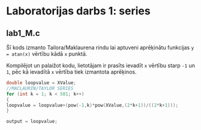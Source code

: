 # Laboratorijas darbs 1: series

## lab1_M.c

Šī kods izmanto Tailora/Maklaurena rindu lai aptuveni aprēķinātu funkcijas ```y = atan(x)``` vērtību kādā ```x``` punktā.  

Kompilējot un palaižot kodu, lietotājam ir prasīts ievadīt ```x``` vērtību starp ```-1``` un ```1```, pēc kā ievadītā ```x``` vērtība tiek izmantota aprēķinos.  

``` c
double loopvalue = XValue;
//MACLAURIN/TAYLOR SERIES
for (int k = 1; k < 501; k++)
{
loopvalue = loopvalue+(pow(-1,k)*pow(XValue,(2*k+1))/((2*k+1)));
}

output = loopvalue;
```
